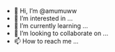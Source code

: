 - 👋 Hi, I’m @amumuww
- 👀 I’m interested in ...
- 🌱 I’m currently learning ...
- 💞️ I’m looking to collaborate on ...
- 📫 How to reach me ...

<!---
amumuww/amumuww is a ✨ special ✨ repository because its `README.md` (this file) appears on your GitHub profile.
You can click the Preview link to take a look at your changes.
--->
